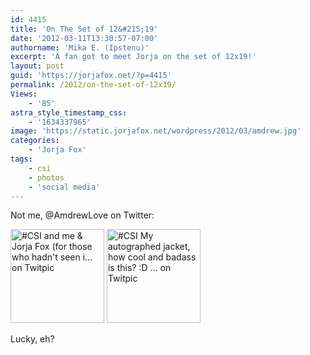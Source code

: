 ```yaml
---
id: 4415
title: 'On The Set of 12&#215;19'
date: '2012-03-11T13:30:57-07:00'
authorname: 'Mika E. (Ipstenu)'
excerpt: 'A fan got to meet Jorja on the set of 12x19!'
layout: post
guid: 'https://jorjafox.net/?p=4415'
permalink: /2012/on-the-set-of-12x19/
Views:
    - '85'
astra_style_timestamp_css:
    - '1634337965'
image: 'https://static.jorjafox.net/wordpress/2012/03/amdrew.jpg'
categories:
    - 'Jorja Fox'
tags:
    - csi
    - photos
    - 'social media'
---
```


Not me, @AmdrewLove on Twitter:

<a title="#CSI and me &amp; Jorja Fox (for those who hadn't seen i... on Twitpic" href="http://twitpic.com/8t0irq"><img src="http://twitpic.com/show/thumb/8t0irq.jpg" alt="#CSI and me &amp; Jorja Fox (for those who hadn't seen i... on Twitpic" width="150" height="150" /></a> <a title="#CSI My autographed jacket, how cool and badass is this? :D ...  on Twitpic" href="http://twitpic.com/8t0lbc"><img src="http://twitpic.com/show/thumb/8t0lbc.jpg" alt="#CSI My autographed jacket, how cool and badass is this? :D ...  on Twitpic" width="150" height="150" /></a>

Lucky, eh?
